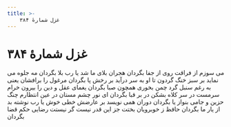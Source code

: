 ```yaml
---
title: >-
    غزل شمارهٔ ۳۸۴
---
```

# غزل شمارهٔ ۳۸۴

می سوزم از فراقت روی از جفا بگردان
هجران بلای ما شد یا رب بلا بگردان
مه جلوه می نماید بر سبز خنگ گردون
تا او به سر درآید بر رخش پا بگردان
مرغول را برافشان یعنی به رغم سنبل
گرد چمن بخوری همچون صبا بگردان
یغمای عقل و دین را بیرون خرام سرمست
در سر کلاه بشکن در بر قبا بگردان
ای نور چشم مستان در عین انتظارم
چنگ حزین و جامی بنواز یا بگردان
دوران همی نویسد بر عارضش خطی خوش
یا رب نوشته بد از یار ما بگردان
حافظ ز خوبرویان بختت جز این قدر نیست
گر نیستت رضایی حکم قضا بگردان
